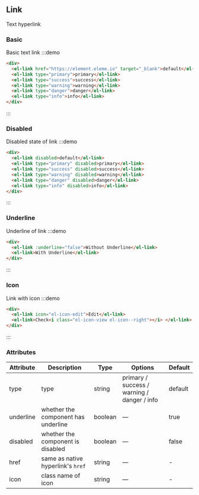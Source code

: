 ## Link

Text hyperlink

### Basic
Basic text link
:::demo
```html
<div>
  <el-link href="https://element.eleme.io" target="_blank">default</el-link>
  <el-link type="primary">primary</el-link>
  <el-link type="success">success</el-link>
  <el-link type="warning">warning</el-link>
  <el-link type="danger">danger</el-link>
  <el-link type="info">info</el-link>
</div>
```
:::

### Disabled
Disabled state of link
:::demo
```html
<div>
  <el-link disabled>default</el-link>
  <el-link type="primary" disabled>primary</el-link>
  <el-link type="success" disabled>success</el-link>
  <el-link type="warning" disabled>warning</el-link>
  <el-link type="danger" disabled>danger</el-link>
  <el-link type="info" disabled>info</el-link>
</div>
```
:::

### Underline
Underline of link
:::demo
```html
<div>
  <el-link :underline="false">Without Underline</el-link>
  <el-link>With Underline</el-link>
</div>
```
:::

### Icon

Link with icon
:::demo
```html
<div>
  <el-link icon="el-icon-edit">Edit</el-link>
  <el-link>Check<i class="el-icon-view el-icon--right"></i> </el-link>
</div>
```
:::

### Attributes

| Attribute           | Description                           | Type      | Options                               | Default  |
| -------------- | ------------------------------ | --------- | ------------------------------------ | ------- |
| type           | type                   | string  | primary / success / warning / danger / info | default |
| underline      | whether the component has underline                         | boolean | —                                    | true    |
| disabled       | whether the component is disabled                       | boolean | —                                    | false   |
| href           | same as native hyperlink's `href`                     | string  | —                                    | -       |
| icon           | class name of icon                       | string  | —                                    | -       |
